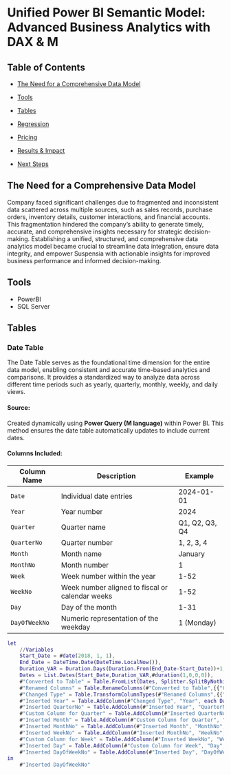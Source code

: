 # Unified Power BI Semantic Model: Advanced Business Analytics with DAX & M

## Table of Contents

- [The Need for a Comprehensive Data Model](#the-need-for-comprehensive-data-model)

- [Tools](#tools)

- [Tables](#tables)

- [Regression](#regression)

- [Pricing](#pricing)

- [Results & Impact](#results--impact)

- [Next Steps](#next-steps)


## The Need for a Comprehensive Data Model

Company faced significant challenges due to fragmented and inconsistent data scattered across multiple sources, such as sales records, purchase orders, inventory details, customer interactions, and financial accounts. This fragmentation hindered the company’s ability to generate timely, accurate, and comprehensive insights necessary for strategic decision-making. Establishing a unified, structured, and comprehensive data analytics model became crucial to streamline data integration, ensure data integrity, and empower Suspensia with actionable insights for improved business performance and informed decision-making.

## Tools

- PowerBI
- SQL Server

## Tables

### Date Table

The Date Table serves as the foundational time dimension for the entire data model, enabling consistent and accurate time-based analytics and comparisons. It provides a standardized way to analyze data across different time periods such as yearly, quarterly, monthly, weekly, and daily views.

#### **Source:**
Created dynamically using **Power Query (M language)** within Power BI. This method ensures the date table automatically updates to include current dates.

#### **Columns Included:**
| Column Name   | Description                                      | Example        |
|---------------|--------------------------------------------------|----------------|
| `Date`        | Individual date entries                          | 2024-01-01     |
| `Year`        | Year number                                      | 2024           |
| `Quarter`     | Quarter name                                     | Q1, Q2, Q3, Q4 |
| `QuarterNo`   | Quarter number                                   | 1, 2, 3, 4     |
| `Month`       | Month name                                       | January        |
| `MonthNo`     | Month number                                     | 1              |
| `Week`        | Week number within the year                      | 1-52           |
| `WeekNo`      | Week number aligned to fiscal or calendar weeks  | 1-52           |
| `Day`         | Day of the month                                 | 1-31           |
| `DayOfWeekNo` | Numeric representation of the weekday            | 1 (Monday)     |

```m language
let
    //Variables
    Start_Date = #date(2018, 1, 1),
    End_Date = DateTime.Date(DateTime.LocalNow()),
    Duration_VAR = Duration.Days(Duration.From(End_Date-Start_Date))+1,
    Dates = List.Dates(Start_Date,Duration_VAR,#duration(1,0,0,0)),
    #"Converted to Table" = Table.FromList(Dates, Splitter.SplitByNothing(), null, null, ExtraValues.Error),
    #"Renamed Columns" = Table.RenameColumns(#"Converted to Table",{{"Column1", "Date"}}),
    #"Changed Type" = Table.TransformColumnTypes(#"Renamed Columns",{{"Date", type date}}),
    #"Inserted Year" = Table.AddColumn(#"Changed Type", "Year", each Date.Year([Date]), Int64.Type),
    #"Inserted QuarterNo" = Table.AddColumn(#"Inserted Year", "QuarterNo", each Date.QuarterOfYear([Date]), Int64.Type),
    #"Custom Column for Quarter" = Table.AddColumn(#"Inserted QuarterNo", "Quarter", each "Q"&Text.From([QuarterNo])),
    #"Inserted Month" = Table.AddColumn(#"Custom Column for Quarter", "Month", each Text.Start(Date.MonthName([Date]),3), type text),
    #"Inserted MonthNo" = Table.AddColumn(#"Inserted Month", "MonthNo", each Date.Month([Date]), Int64.Type),
    #"Inserted WeekNo" = Table.AddColumn(#"Inserted MonthNo", "WeekNo", each Date.WeekOfYear([Date]), Int64.Type),
    #"Custom Column for Week" = Table.AddColumn(#"Inserted WeekNo", "Week", each "Week "&Text.From([WeekNo])),
    #"Inserted Day" = Table.AddColumn(#"Custom Column for Week", "Day", each Text.Start(Date.DayOfWeekName([Date]),3), type text),
    #"Inserted DayOfWeekNo" = Table.AddColumn(#"Inserted Day", "DayOfWeekNo", each Date.DayOfWeek([Date]), Int64.Type)
in
    #"Inserted DayOfWeekNo"
```



